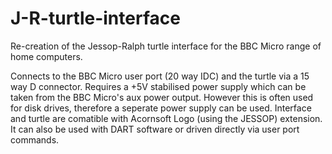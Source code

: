 # J-R-turtle-interface
Re-creation of the Jessop-Ralph turtle interface for the BBC Micro range of home computers.

Connects to the BBC Micro user port (20 way IDC) and the turtle via a 15 way D connector.
Requires a +5V stabilised power supply which can be taken from the BBC Micro's aux power output.  However this is often used for disk drives, therefore a seperate power supply can be used.  Interface and turtle are comatible with Acornsoft Logo (using the JESSOP) extension.  It can also be used with DART software or driven directly via user port commands. 
